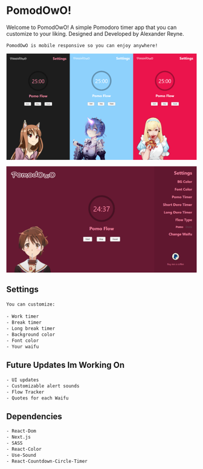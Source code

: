 # PomodOwO!

Welcome to PomodOwO! A simple Pomodoro timer app that you can customize to your liking. Designed and Developed by Alexander Reyne.

```
PomodOwO is mobile responsive so you can enjoy anywhere!
```

![PomodOwO ScreenShot](public/mobile-screenshot.png)

![PomodOwO ScreenShot](public/desktop-screenshot.png)

## Settings

```
You can customize:

- Work timer
- Break timer
- Long break timer
- Background color
- Font color
- Your waifu
```

## Future Updates Im Working On

```- More Waifus
- UI updates
- Customizable alert sounds
- Flow Tracker
- Quotes for each Waifu
```

## Dependencies

```- React.js
- React-Dom
- Next.js
- SASS
- React-Color
- Use-Sound
- React-Countdown-Circle-Timer
```

